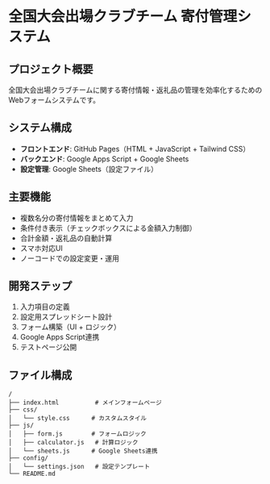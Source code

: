 # 全国大会出場クラブチーム 寄付管理システム

## プロジェクト概要
全国大会出場クラブチームに関する寄付情報・返礼品の管理を効率化するためのWebフォームシステムです。

## システム構成
- **フロントエンド**: GitHub Pages（HTML + JavaScript + Tailwind CSS）
- **バックエンド**: Google Apps Script + Google Sheets
- **設定管理**: Google Sheets（設定ファイル）

## 主要機能
- 複数名分の寄付情報をまとめて入力
- 条件付き表示（チェックボックスによる金額入力制御）
- 合計金額・返礼品の自動計算
- スマホ対応UI
- ノーコードでの設定変更・運用

## 開発ステップ
1. 入力項目の定義
2. 設定用スプレッドシート設計
3. フォーム構築（UI + ロジック）
4. Google Apps Script連携
5. テストページ公開

## ファイル構成
```
/
├── index.html          # メインフォームページ
├── css/
│   └── style.css      # カスタムスタイル
├── js/
│   ├── form.js        # フォームロジック
│   ├── calculator.js   # 計算ロジック
│   └── sheets.js      # Google Sheets連携
├── config/
│   └── settings.json   # 設定テンプレート
└── README.md
``` 